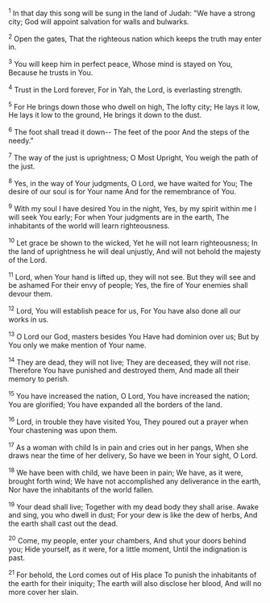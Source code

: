<sup>1</sup> 
In that day this song will be sung in the land of Judah: "We have a strong city; God will appoint salvation for walls and bulwarks. 

<sup>2</sup> 
Open the gates, That the righteous nation which keeps the truth may enter in. 

<sup>3</sup> 
You will keep him in perfect peace, Whose mind is stayed on You, Because he trusts in You. 

<sup>4</sup> 
Trust in the Lord forever, For in Yah, the Lord, is everlasting strength. 

<sup>5</sup> 
For He brings down those who dwell on high, The lofty city; He lays it low, He lays it low to the ground, He brings it down to the dust. 

<sup>6</sup> 
The foot shall tread it down-- The feet of the poor And the steps of the needy." 

<sup>7</sup> 
The way of the just is uprightness; O Most Upright, You weigh the path of the just. 

<sup>8</sup> 
Yes, in the way of Your judgments, O Lord, we have waited for You; The desire of our soul is for Your name And for the remembrance of You. 

<sup>9</sup> 
With my soul I have desired You in the night, Yes, by my spirit within me I will seek You early; For when Your judgments are in the earth, The inhabitants of the world will learn righteousness. 

<sup>10</sup> 
Let grace be shown to the wicked, Yet he will not learn righteousness; In the land of uprightness he will deal unjustly, And will not behold the majesty of the Lord. 

<sup>11</sup> 
Lord, when Your hand is lifted up, they will not see. But they will see and be ashamed For their envy of people; Yes, the fire of Your enemies shall devour them. 

<sup>12</sup> 
Lord, You will establish peace for us, For You have also done all our works in us. 

<sup>13</sup> 
O Lord our God, masters besides You Have had dominion over us; But by You only we make mention of Your name. 

<sup>14</sup> 
They are dead, they will not live; They are deceased, they will not rise. Therefore You have punished and destroyed them, And made all their memory to perish. 

<sup>15</sup> 
You have increased the nation, O Lord, You have increased the nation; You are glorified; You have expanded all the borders of the land. 

<sup>16</sup> 
Lord, in trouble they have visited You, They poured out a prayer when Your chastening was upon them. 

<sup>17</sup> 
As a woman with child Is in pain and cries out in her pangs, When she draws near the time of her delivery, So have we been in Your sight, O Lord. 

<sup>18</sup> 
We have been with child, we have been in pain; We have, as it were, brought forth wind; We have not accomplished any deliverance in the earth, Nor have the inhabitants of the world fallen. 

<sup>19</sup> 
Your dead shall live; Together with my dead body they shall arise. Awake and sing, you who dwell in dust; For your dew is like the dew of herbs, And the earth shall cast out the dead.

<sup>20</sup> 
Come, my people, enter your chambers, And shut your doors behind you; Hide yourself, as it were, for a little moment, Until the indignation is past. 

<sup>21</sup> 
For behold, the Lord comes out of His place To punish the inhabitants of the earth for their iniquity; The earth will also disclose her blood, And will no more cover her slain.